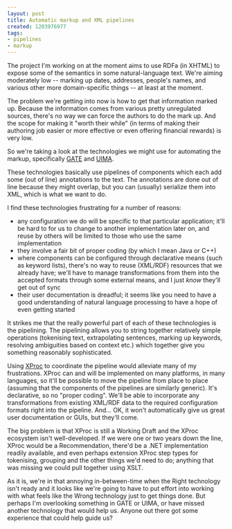 ```yaml
---
layout: post
title: Automatic markup and XML pipelines
created: 1203976977
tags:
- pipelines
- markup
---
```

The project I'm working on at the moment aims to use RDFa (in XHTML) to expose some of the semantics in some natural-language text. We're aiming moderately low -- marking up dates, addresses, people's names, and various other more domain-specific things -- at least at the moment.

The problem we're getting into now is how to get that information marked up. Because the information comes from various pretty unregulated sources, there's no way we can force the authors to do the mark up. And the scope for making it "worth their while" (in terms of making their authoring job easier or more effective or even offering financial rewards) is very low.

So we're taking a look at the technologies we might use for automating the markup, specifically [GATE][1] and [UIMA][2].

[1]: http://www.gate.ac.uk/ "GATE: A General Architecture for Text Engineering"
[2]: http://incubator.apache.org/uima/ "Apache UIMA: Unstructured Information Management Applications"

<!--break-->

These technologies basically use pipelines of components which each add some (out of line) annotations to the text. The annotations are done out of line because they might overlap, but you can (usually) serialize them into XML, which is what we want to do.

I find these technologies frustrating for a number of reasons:

  * any configuration we do will be specific to that particular application; it'll be hard to for us to change to another implementation later on, and reuse by others will be limited to those who use the same implementation
  * they involve a fair bit of proper coding (by which I mean Java or C++)
  * where components can be configured through declarative means (such as keyword lists), there's no way to reuse (XML/RDF) resources that we already have; we'll have to manage transformations from them into the accepted formats through some external means, and I just *know* they'll get out of sync
  * their user documentation is dreadful; it seems like you need to have a good understanding of natural language processing to have a hope of even getting started

It strikes me that the really powerful part of each of these technologies is the pipelining. The pipelining allows you to string together relatively simple operations (tokenising text, extrapolating sentences, marking up keywords, resolving ambiguities based on context etc.) which together give you something reasonably sophisticated.

Using [XProc][3] to coordinate the pipeline would alleviate many of my frustrations. XProc can and will be implemented on many platforms, in many languages, so it'll be possible to move the pipeline from place to place (assuming that the components of the pipelines are similarly generic). It's declarative, so no "proper coding". We'll be able to incorporate any transformations from existing XML/RDF data to the required configuration formats right into the pipeline. And... OK, it won't automatically give us great user documentation or GUIs, but they'll come.

[3]: http://www.w3.org/TR/xproc/ "W3C Working Draft: XProc: An XML Pipeline Language"

The big problem is that XProc is still a Working Draft and the XProc ecosystem isn't well-developed. If we were one or two years down the line, XProc would be a Recommendation, there'd be a .NET implementation readily available, and even perhaps extension XProc step types for tokenising, grouping and the other things we'd need to do; anything that was missing we could pull together using XSLT.

As it is, we're in that annoying in-between-time when the Right technology isn't ready and it looks like we're going to have to put effort into working with what feels like the Wrong technology just to get things done. But perhaps I'm overlooking something in GATE or UIMA, or have missed another technology that would help us. Anyone out there got some experience that could help guide us?
